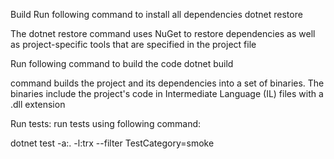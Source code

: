 Build
Run following command to install all dependencies
dotnet restore

The dotnet restore command uses NuGet to restore dependencies as well as project-specific tools that are specified in the project file

Run following command to build the code
dotnet build

command builds the project and its dependencies into a set of binaries. The binaries include the project's code in Intermediate Language (IL) files with a .dll extension

Run tests:
run tests using following command:

dotnet test -a:. -l:trx --filter TestCategory=smoke